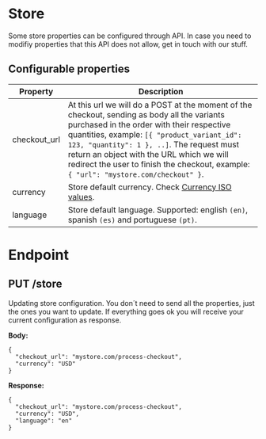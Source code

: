 # Store

Some store properties can be configured through API. In case you need to modifiy properties that this API does not allow, get in touch with our stuff.

## Configurable properties

| Property  | Description |
| ------------- | ------------- |
| checkout_url  | At this url we will do a POST at the moment of the checkout, sending as body all the variants purchased in the order with their respective quantities, example: `[{ "product_variant_id": 123, "quantity": 1 }, ..]`. The request must return an object with the URL which we will redirect the user to finish the checkout, example: `{ "url": "mystore.com/checkout" }`.   |
| currency  |  Store default currency. Check [Currency ISO values](http://www.xe.com/iso4217.php). |
| language | Store default language. Supported: english `(en)`, spanish `(es)` and portuguese `(pt)`.  |

# Endpoint

## PUT /store

Updating store configuration. You don´t need to send all the properties, just the ones you want to update. If everything goes ok you will receive your current configuration as response.

**Body:**

```
{
  "checkout_url": "mystore.com/process-checkout",
  "currency": "USD"
}
```

**Response:**

```
{
  "checkout_url": "mystore.com/process-checkout",
  "currency": "USD",
  "language": "en"
}
```
